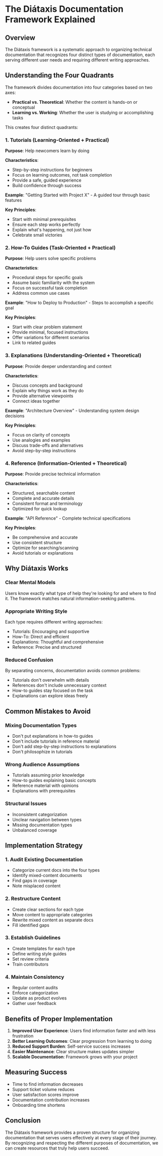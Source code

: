 # The Diátaxis Documentation Framework Explained

## Overview

The Diátaxis framework is a systematic approach to organizing technical documentation that recognizes four distinct types of documentation, each serving different user needs and requiring different writing approaches.

## Understanding the Four Quadrants

The framework divides documentation into four categories based on two axes:

- **Practical vs. Theoretical**: Whether the content is hands-on or conceptual
- **Learning vs. Working**: Whether the user is studying or accomplishing tasks

This creates four distinct quadrants:

### 1. Tutorials (Learning-Oriented + Practical)

**Purpose**: Help newcomers learn by doing

**Characteristics**:

- Step-by-step instructions for beginners
- Focus on learning outcomes, not task completion
- Provide a safe, guided experience
- Build confidence through success

**Example**: "Getting Started with Project X" - A guided tour through basic features

**Key Principles**:

- Start with minimal prerequisites
- Ensure each step works perfectly
- Explain what's happening, not just how
- Celebrate small victories

### 2. How-To Guides (Task-Oriented + Practical)

**Purpose**: Help users solve specific problems

**Characteristics**:

- Procedural steps for specific goals
- Assume basic familiarity with the system
- Focus on successful task completion
- Address common use cases

**Example**: "How to Deploy to Production" - Steps to accomplish a specific goal

**Key Principles**:

- Start with clear problem statement
- Provide minimal, focused instructions
- Offer variations for different scenarios
- Link to related guides

### 3. Explanations (Understanding-Oriented + Theoretical)

**Purpose**: Provide deeper understanding and context

**Characteristics**:

- Discuss concepts and background
- Explain why things work as they do
- Provide alternative viewpoints
- Connect ideas together

**Example**: "Architecture Overview" - Understanding system design decisions

**Key Principles**:

- Focus on clarity of concepts
- Use analogies and examples
- Discuss trade-offs and alternatives
- Avoid step-by-step instructions

### 4. Reference (Information-Oriented + Theoretical)

**Purpose**: Provide precise technical information

**Characteristics**:

- Structured, searchable content
- Complete and accurate details
- Consistent format and terminology
- Optimized for quick lookup

**Example**: "API Reference" - Complete technical specifications

**Key Principles**:

- Be comprehensive and accurate
- Use consistent structure
- Optimize for searching/scanning
- Avoid tutorials or explanations

## Why Diátaxis Works

### Clear Mental Models

Users know exactly what type of help they're looking for and where to find it. The framework matches natural information-seeking patterns.

### Appropriate Writing Style

Each type requires different writing approaches:

- Tutorials: Encouraging and supportive
- How-To: Direct and efficient
- Explanations: Thoughtful and comprehensive
- Reference: Precise and structured

### Reduced Confusion

By separating concerns, documentation avoids common problems:

- Tutorials don't overwhelm with details
- References don't include unnecessary context
- How-to guides stay focused on the task
- Explanations can explore ideas freely

## Common Mistakes to Avoid

### Mixing Documentation Types

- Don't put explanations in how-to guides
- Don't include tutorials in reference material
- Don't add step-by-step instructions to explanations
- Don't philosophize in tutorials

### Wrong Audience Assumptions

- Tutorials assuming prior knowledge
- How-to guides explaining basic concepts
- Reference material with opinions
- Explanations with prerequisites

### Structural Issues

- Inconsistent categorization
- Unclear navigation between types
- Missing documentation types
- Unbalanced coverage

## Implementation Strategy

### 1. Audit Existing Documentation

- Categorize current docs into the four types
- Identify mixed-content documents
- Find gaps in coverage
- Note misplaced content

### 2. Restructure Content

- Create clear sections for each type
- Move content to appropriate categories
- Rewrite mixed content as separate docs
- Fill identified gaps

### 3. Establish Guidelines

- Create templates for each type
- Define writing style guides
- Set review criteria
- Train contributors

### 4. Maintain Consistency

- Regular content audits
- Enforce categorization
- Update as product evolves
- Gather user feedback

## Benefits of Proper Implementation

1. **Improved User Experience**: Users find information faster and with less frustration
2. **Better Learning Outcomes**: Clear progression from learning to doing
3. **Reduced Support Burden**: Self-service success increases
4. **Easier Maintenance**: Clear structure makes updates simpler
5. **Scalable Documentation**: Framework grows with your project

## Measuring Success

- Time to find information decreases
- Support ticket volume reduces
- User satisfaction scores improve
- Documentation contribution increases
- Onboarding time shortens

## Conclusion

The Diátaxis framework provides a proven structure for organizing documentation that serves users effectively at every stage of their journey. By recognizing and respecting the different purposes of documentation, we can create resources that truly help users succeed.
